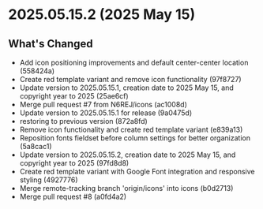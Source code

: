 # 2025.05.15.2 (2025 May 15)

## What's Changed

* Add icon positioning improvements and default center-center location (558424a)
* Create red template variant and remove icon functionality (97f8727)
* Update version to 2025.05.15.1, creation date to 2025 May 15, and copyright year to 2025 (25ae6cf)
* Merge pull request #7 from N6REJ/icons (ac1008d)
* Update version to 2025.05.15.1 for release (9a0475d)
* restoring to previous version (872a8fd)
* Remove icon functionality and create red template variant (e839a13)
* Reposition fonts fieldset before column settings for better organization (5a8cac1)
* Update version to 2025.05.15.2, creation date to 2025 May 15, and copyright year to 2025 (97fd8d8)
* Create red template variant with Google Font integration and responsive styling (4927776)
* Merge remote-tracking branch 'origin/icons' into icons (b0d2713)
* Merge pull request #8 (a0fd4a2)

